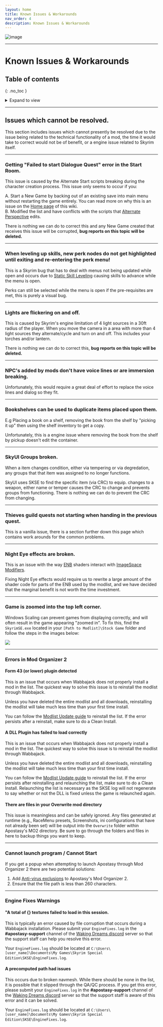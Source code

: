 ```yaml
---
layout: home
title: Known Issues & Workarounds
nav_order: 4
description: Known Issues & Workarounds
---
```


![image](/Assets/images/apostasy-header.png)

---

# Known Issues & Workarounds

## Table of contents
{: .no_toc }
<details markdown="block">
  <summary>
     Expand to view
  </summary>
  {: .text-delta }
1. TOC
{:toc}
</details>

---
## Issues which cannot be resolved.

This section includes issues which cannot presently be resolved due to the issue being related to the technical functionality of a mod, the time it would take to correct would not be of benefit, or a engine issue related to Skyrim itself.

---
### Getting "Failed to start Dialogue Quest" error in the Start Room.

This issue is caused by the Alternate Start scripts breaking during the character creation process. This issue only seems to occur if you:

 A. Start a New Game by backing out of an existing save into main menu without restarting the game entirely. You can read more on why this is an issue on the <a href="/#when-starting-a-new-character" target="_blank" rel="noopener noreferrer">Home page</a> of this wiki.  
 B. Modified the list and have conflicts with the scripts that <a href="https://www.nexusmods.com/skyrimspecialedition/mods/50307" target="_blank" rel="noopener noreferrer">Alternate Perspective</a> edits.  

There is nothing we can do to correct this and any New Game created that receives this issue will be corrupted, **bug reports on this topic will be deleted.**

---
### When leveling up skills, new perk nodes do not get highlighted until exiting and re-entering the perk menu!

This is a Skyrim bug that has to deal with menus not being updated while open and occurs due to <a href="https://www.nexusmods.com/skyrimspecialedition/mods/89940" target="_blank" rel="noopener noreferrer">Static Skill Leveling</a> causing skills to advance while the menu is open.  

Perks can still be selected while the menu is open if the pre-requisites are met, this is purely a visual bug. 

---
### Lights are flickering on and off.

This is caused by Skyrim's engine limitation of 4 light sources in a 30ft radius of the player. When you move the camera in a area with more than 4 light sources they alternate/cycle and turn on and off. This includes your torches and/or lantern.

There is nothing we can do to correct this, **bug reports on this topic will be deleted.**

---
### NPC's added by mods don't have voice lines or are immersion breaking.

Unfortunately, this would require a great deal of effort to replace the voice lines and dialog so they fit.

---
### Bookshelves can be used to duplicate items placed upon them.

E.g Placing a book on a shelf, removing the book from the shelf by "picking it up" then using the shelf inventory to get a copy.

Unfortunately, this is a engine issue where removing the book from the shelf by pickup doesn't edit the container.

---
### SkyUI Groups broken.

When a item changes condition, either via tempering or via degredation, any groups that that item was assigned to no longer functions.

SkyUI uses SKSE to find the specific item (via CRC) to equip. changes to a weapon, either name or temper causes the CRC to change and prevents groups from functioning. There is nothing we can do to prevent the CRC from changing.

---
### Thieves guild quests not starting when handing in the previous quest.

This is a vanilla issue, there is a section further down this page which contains work arounds for the common problems.

---
### Night Eye effects are broken.

This is an issue with the way <a href="https://enbdev.com/" target="_blank" rel="noopener noreferrer">ENB</a> shaders interact with <a href="https://ck.uesp.net/wiki/ImageSpace_Modifiers" target="_blank" rel="noopener noreferrer">ImageSpace Modifiers</a>. 

Fixing Night Eye effects would require us to rewrite a large amount of the shader code for parts of the ENB used by the modlist, and we have decided that the marginal benefit is not worth the time investment.

---
### Game is zoomed into the top left corner.

Windows Scaling can prevent games from displaying correctly, and will often result in the game appearing "zoomed in". To fix this, find the `SkyrimSE.exe` located in your `[Path to Modlist]\Stock Game` folder and follow the steps in the images below:

![](https://raw.githubusercontent.com/Oghma-Infinium/Apostasy/main/images/skyrim-scaling.png)

---
### Errors in Mod Organizer 2

#### Form 43 (or lower) plugin detected

This is an issue that occurs when Wabbajack does not properly install a mod in the list. The quickest way to solve this issue is to reinstall the modlist through Wabbajack.

Unless you have deleted the entire modlist and all downloads, reinstalling the modlist will take much less time than your first time install.

You can follow the <a href="/01HowDoI/UpdatingModlist/" target="_blank" rel="noopener noreferrer">Modlist Update guide</a> to reinstall the list. If the error persists after a reinstall, make sure to do a Clean Install.

#### A DLL Plugin has failed to load correctly

This is an issue that occurs when Wabbajack does not properly install a mod in the list. The quickest way to solve this issue is to reinstall the modlist through Wabbajack.

Unless you have deleted the entire modlist and all downloads, reinstalling the modlist will take much less time than your first time install.

You can follow the <a href="/01HowDoI/UpdatingModlist/" target="_blank" rel="noopener noreferrer">Modlist Update guide</a> to reinstall the list. If the error persists after reinstalling and relaunching the list, make sure to do a Clean Install. Relaunching the list is necessary as the SKSE log will not regenerate to say whether or not the DLL is fixed unless the game is relaunched again.

#### There are files in your Overwrite mod directory

This issue is meaningless and can be safely ignored. Any files generated at runtime (e.g., RaceMenu presets, Screenshots, ini configurations that have not already been set) will be output into the `Overwrite` folder within Apostasy's MO2 directory. Be sure to go through the folders and files in here to backup things you want to keep.

---
### Cannot launch program / Cannot Start

If you get a popup when attempting to launch Apostasy through Mod Organizer 2 there are two potential solutions:

 1. Add <a href="/01Support/Install%20Issues/#antivirus-reports-a-virus-with-wabbajack-or-the-modlist" target="_blank" rel="noopener noreferrer">Anti-virus exclusions</a> to Apostasy's Mod Organizer 2.
 2. Ensure that the file path is less than 260 characters.

---
### Engine Fixes Warnings

#### "A total of {} textures failed to load in this session.

This is typically an error caused by file corruption that occurs during a Wabbajack installation. Please submit your `EngineFixes.log` in the **#apostasy-support** channel of the <a href="https://discord.gg/4WwqfK5yHg" target="_blank" rel="noopener noreferrer">Waking Dreams discord</a> server so that the support staff can help you resolve this error.

Your `EngineFixes.log` should be located at `C:\Users\[user_name]\Documents\My Games\Skyrim Special Edition\SKSE\EngineFixes.log`.

#### A precomputed path had issues

This occurs due to broken navmesh. While there should be none in the list, it is possible that it slipped through the QA/QC process. If you get this error, please submit your `EngineFixes.log` in the **#apostasy-support** channel of the <a href="https://discord.gg/4WwqfK5yHg" target="_blank" rel="noopener noreferrer">Waking Dreams discord</a> server so that the support staff is aware of this error and it can be solved.

Your `EngineFixes.log` should be located at `C:\Users\[user_name]\Documents\My Games\Skyrim Special Edition\SKSE\EngineFixes.log`.